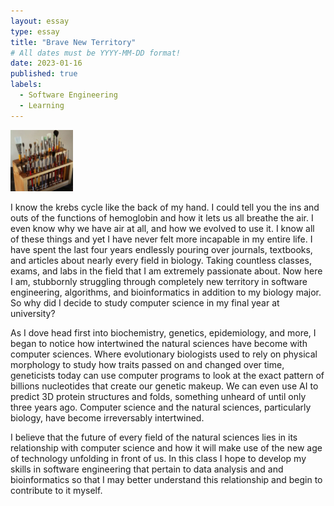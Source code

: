 ```yaml
---
layout: essay
type: essay
title: "Brave New Territory"
# All dates must be YYYY-MM-DD format!
date: 2023-01-16
published: true
labels:
  - Software Engineering
  - Learning
---
```


<img width="100px" class="rounded float-start pe-4" src="../img/igniting/paintbrushes.jpg">

I know the krebs cycle like the back of my hand. I could tell you the ins and outs of the functions of hemoglobin and how it lets us all breathe the air. I even know why we have air at all, and how we evolved to use it. I know all of these things and yet I have never felt more incapable in my entire life. I have spent the last four years endlessly pouring over journals, textbooks, and articles about nearly every field in biology. Taking countless classes, exams, and labs in the field that I am extremely passionate about. Now here I am, stubbornly struggling through completely new territory in software engineering, algorithms, and bioinformatics in addition to my biology major. So why did I decide to study computer science in my final year at university? 

As I dove head first into biochemistry, genetics, epidemiology, and more, I began to notice how intertwined the natural sciences have become with computer sciences. Where evolutionary biologists used to rely on physical morphology to study how traits passed on and changed over time, geneticists today can use computer programs to look at the exact pattern of billions nucleotides that create our genetic makeup. We can even use AI to predict 3D protein structures and folds, something unheard of until only three years ago. Computer science and the natural sciences, particularly biology, have become irreversably intertwined. 

I believe that the future of every field of the natural sciences lies in its relationship with computer science and how it will make use of the new age of technology unfolding in front of us. In this class I hope to develop my skills in software engineering that pertain to data analysis and and bioinformatics so that I may better understand this relationship and begin to contribute to it myself.
